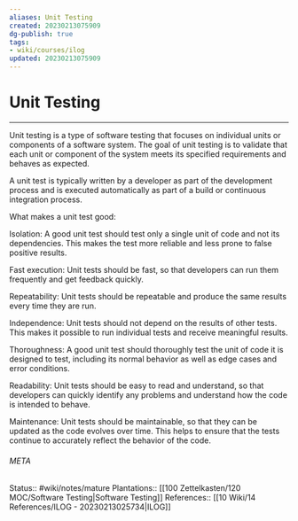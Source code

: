 ```yaml
---
aliases: Unit Testing
created: 20230213075909
dg-publish: true
tags:
- wiki/courses/ilog
updated: 20230213075909
---
```

# Unit Testing
---
Unit testing is a type of software testing that focuses on individual units or components of a software system. The goal of unit testing is to validate that each unit or component of the system meets its specified requirements and behaves as expected.

A unit test is typically written by a developer as part of the development process and is executed automatically as part of a build or continuous integration process.

What makes a unit test good:

Isolation: A good unit test should test only a single unit of code and not its dependencies. This makes the test more reliable and less prone to false positive results.

Fast execution: Unit tests should be fast, so that developers can run them frequently and get feedback quickly.

Repeatability: Unit tests should be repeatable and produce the same results every time they are run.

Independence: Unit tests should not depend on the results of other tests. This makes it possible to run individual tests and receive meaningful results.

Thoroughness: A good unit test should thoroughly test the unit of code it is designed to test, including its normal behavior as well as edge cases and error conditions.

Readability: Unit tests should be easy to read and understand, so that developers can quickly identify any problems and understand how the code is intended to behave.

Maintenance: Unit tests should be maintainable, so that they can be updated as the code evolves over time. This helps to ensure that the tests continue to accurately reflect the behavior of the code.



###### META
Status:: #wiki/notes/mature 
Plantations:: [[100 Zettelkasten/120 MOC/Software Testing\|Software Testing]]
References:: [[10 Wiki/14 References/ILOG - 20230213025734\|ILOG]]
